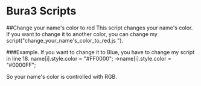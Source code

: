Bura3 Scripts
=============
##Change your name's color to red
  This script changes your name's color.
  If you want to change it to another color, you can change my script("change_your_name's_color_to_red.js ").

###Example.
  If you want to change it to Blue, you have to change my script in line 18.
  name[i].style.color = "#FF0000";
  →name[i].style.color = "#0000FF";
 
  So your name's color is controlled with RGB.
